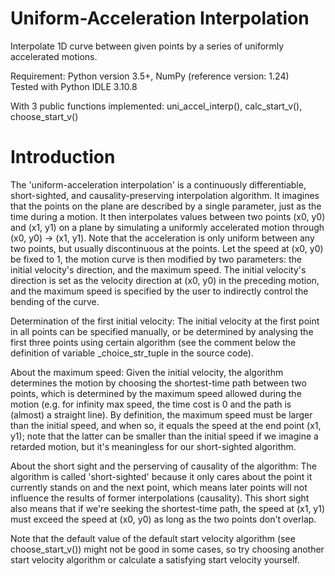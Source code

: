 # Uniform-Acceleration Interpolation
Interpolate 1D curve between given points by a series of uniformly accelerated motions.

Requirement: Python version 3.5+, NumPy (reference version: 1.24)  
Tested with Python IDLE 3.10.8

With 3 public functions implemented: uni_accel_interp(), calc_start_v(), choose_start_v()

# Introduction
The 'uniform-acceleration interpolation' is a continuously differentiable, short-sighted, and causality-preserving interpolation algorithm. It imagines that the points on the plane are described by a single parameter, just as the time during a motion. It then interpolates values between two points (x0, y0) and (x1, y1) on a plane by simulating a uniformly accelerated motion through (x0, y0) -> (x1, y1). Note that the acceleration is only uniform between any two points, but usually discontinuous at the points.
Let the speed at (x0, y0) be fixed to 1, the motion curve is then modified by two parameters: the initial velocity's direction, and the maximum speed. The initial velocity's direction is set as the velocity direction at (x0, y0) in the preceding motion, and the maximum speed is specified by the user to indirectly control the bending of the curve.

Determination of the first initial velocity: The initial velocity at the first point in all points can be specified manually, or be determined by analysing the first three points using certain algorithm (see the comment below the definition of variable \_choice_str_tuple in the source code).

About the maximum speed: Given the initial velocity, the algorithm determines the motion by choosing the shortest-time path between two points, which is determined by the maximum speed allowed during the motion (e.g. for infinity max speed, the time cost is 0 and the path is (almost) a straight line). By definition, the maximum speed must be larger than the initial speed, and when so, it equals the speed at the end point (x1, y1); note that the latter can be smaller than the initial speed if we imagine a retarded motion, but it's meaningless for our short-sighted algorithm.

About the short sight and the perserving of causality of the algorithm: The algorithm is called 'short-sighted' because it only cares about the point it currently stands on and the next point, which means later points will not influence the results of former interpolations (causality). This short sight also means that if we're seeking the shortest-time path, the speed at (x1, y1) must exceed the speed at (x0, y0) as long as the two points don't overlap.

Note that the default value of the default start velocity algorithm (see choose_start_v()) might not be good in some cases, so try choosing another start velocity algorithm or calculate a satisfying start velocity yourself.
   
